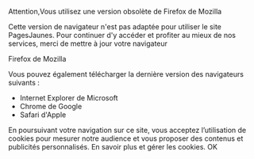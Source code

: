 Attention,Vous utilisez une version obsolète de Firefox de Mozilla

Cette version de navigateur n'est pas adaptée pour utiliser le site PagesJaunes. Pour continuer d'y accéder et profiter au mieux de nos services, merci de mettre à jour votre navigateur

Firefox de Mozilla

Vous pouvez également télécharger la dernière version des navigateurs suivants :

*   Internet Explorer de Microsoft
*   Chrome de Google
*   Safari d'Apple

En poursuivant votre navigation sur ce site, vous acceptez l’utilisation de cookies pour mesurer notre audience et vous proposer des contenus et publicités personnalisés. En savoir plus et gérer les cookies. OK